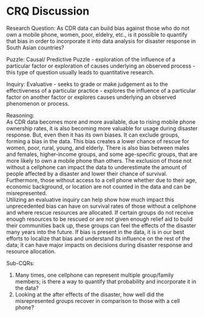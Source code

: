 # CRQ Discussion
Research Question: As CDR data can build bias against those who do not own a mobile phone, women, poor, eldelry, etc., is it possible to quantify that bias in order to incorporate it into data analysis for disaster response in South Asian countries?     

Puzzle: Causal/ Predictive Puzzle - exploration of the influence of a particular factor or exploration of causes underlying an observed process - this type of question usually leads to quantitative research.      

Inquiry: Evaluative - seeks to grade or make judgement as to the effectiveness of a particular practice - explores the influence of a particular factor on another factor or explores causes underlying an observed phenomenon or process.     

Reasoning:       
As CDR data becomes more and more available, due to rising mobile phone ownership rates, it is also becoming more valuable for usage during disaster response. But, even then it has its own biases. It can exclude groups, forming a bias in the data. This bias creates a lower chance of rescue for women, poor, rural, young, and elderly. There is also bias between males and females, higher-income groups, and some age-specific groups, that are more likely to own a mobile phone than others. The exclusion of those not without a cellphone can impact the data to underestimate the amount of people affected by a disaster and lower their chance of survival. Furthermore, those without access to a cell phone whether due to their age, economic background, or location are not counted in the data and can be misrepresented.       
Utilizing an evaluative inquiry can help show how much impact this unprecedented bias can have on survival rates of those without a cellphone and where rescue resources are allocated. If certain groups do not receive enough resources to be rescued or are not given enough relief aid to build their communities back up, these groups can feel the effects of the disaster many years into the future. If bias is present in the data, it is in our best efforts to localize that bias and understand its influence on the rest of the data; it can have major impacts on decisions during disaster response and resource allocation.      

Sub-CQRs:      
1. Many times, one cellphone can represent multiple group/family members; is there a way to quantify that probability and incorporate it in the data?     
2. Looking at the after effects of the disaster, how well did the misrepresented groups recover in comparison to those with a cell phone?       
